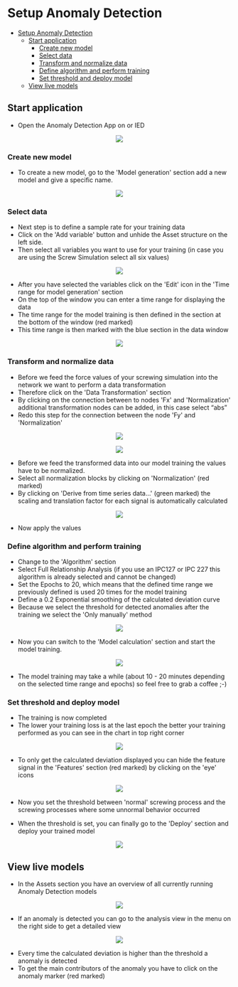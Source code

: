 # Setup Anomaly Detection

- [Setup Anomaly Detection](#setup-anomaly-detection)
  - [Start application](#start-application)
    - [Create new model](#create-new-model)
    - [Select data](#select-data)
    - [Transform and normalize data](#transform-and-normalize-data)
    - [Define algorithm and perform training](#define-algorithm-and-perform-training)
    - [Set threshold and deploy model](#set-threshold-and-deploy-model)
  - [View live models](#view-live-models)
  

  
## Start application

- Open the Anomaly Detection App on or IED

<p align="center"><kbd><img src="graphics/01AD_HomeScreen.PNG" /></kbd></p>

### Create new model 

- To create a new model, go to the 'Model generation' section add a new model and give a specific name.

<p align="center"><kbd><img src="graphics/02NewModel.PNG" /></kbd></p>

### Select data

- Next step is to define a sample rate for your training data
- Click on the 'Add variable' button and unhide the Asset structure on the left side. 
- Then select all variables you want to use for your training (in case you are using the Screw Simulation select all six values)

<p align="center"><kbd><img src="graphics/03SelectVariables.PNG" /></kbd></p>

- After you have selected the variables click on the 'Edit' icon in the 'Time range for model generation' section
- On the top of the window you can enter a time range for displaying the data
- The time range for the model training is then defined in the section at the bottom of the window (red marked)
- This time range is then marked with the blue section in the data window 

<p align="center"><kbd><img src="graphics/04SetTimeRange.PNG" /></kbd></p>

### Transform and normalize data
- Before we feed the force values of your screwing simulation into the network we want to perform a data transformation 
- Therefore click on the 'Data Transformation' section
- By clicking on the connection between to nodes 'Fx' and 'Normalization' additional transformation nodes can be added, in this case select “abs”
- Redo this step for the connection between the node 'Fy' and 'Normalization'

<p align="center"><kbd><img src="graphics/05DataTransformation.PNG" /></kbd></p>



<p align="center"><kbd><img src="graphics/06SelectNormalizationBlocks.PNG" /></kbd></p>

- Before we feed the transformed data into our model training the values have to be normalized. 
- Select all normalization blocks by clicking on 'Normalization' (red marked)
- By clicking on 'Derive from time series data...' (green marked) the scaling and translation factor for each signal is automatically calculated

<p align="center"><kbd><img src="graphics/07CalculatedNormalization.PNG" /></kbd></p>

- Now apply the values

### Define algorithm and perform training

- Change to the 'Algorithm' section
- Select Full Relationship Analysis (if you use an IPC127 or IPC 227 this algorithm is already selected and cannot be changed)
- Set the Epochs to 20, which means that the defined time range we previously defined is used 20 times for the model training
- Define a 0.2 Exponential smoothing of the calculated deviation curve
- Because we select the threshold for detected anomalies after the training we select the 'Only manually' method

<p align="center"><kbd><img src="graphics/08AlgorithmSetting.PNG" /></kbd></p>

- Now you can switch to the 'Model calculation' section and start the model training. 

<p align="center"><kbd><img src="graphics/09ClacProcess.PNG" /></kbd></p>

- The model training may take a while (about 10 - 20 minutes depending on the selected time range and epochs) so feel free to grab a coffee ;-)

### Set threshold and deploy model

- The training is now completed 
- The lower your training loss is at the last epoch the better your training performed as you can see in the chart in top right corner 

<p align="center"><kbd><img src="graphics/10TrainResults.PNG" /></kbd></p>

- To only get the calculated deviation displayed you can hide the feature signal in the 'Features' section (red marked) by clicking on the 'eye' icons

<p align="center"><kbd><img src="graphics/11DeviationDetails.PNG" /></kbd></p>

- Now you set the threshold between 'normal' screwing process and the screwing processes where some unnormal behavior occurred 

- When the threshold is set, you can finally go to the 'Deploy' section and deploy your trained model

<p align="center"><kbd><img src="graphics/12DeployModel.PNG" /></kbd></p>


## View live models

- In the Assets section you have an overview of all currently running Anomaly Detection models

<p align="center"><kbd><img src="graphics/13AssetOverview.PNG" /></kbd></p>

- If an anomaly is detected you can go to the analysis view in the menu on the right side to get a detailed view

<p align="center"><kbd><img src="graphics/14AnomalyView.PNG" /></kbd></p>

- Every time the calculated deviation is higher than the threshold a anomaly is detected
- To get the main contributors of the anomaly you have to click on the anomaly marker (red marked)
